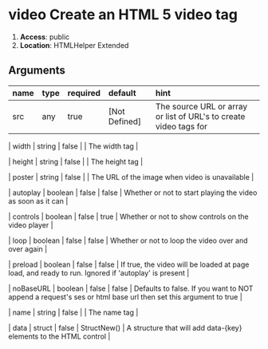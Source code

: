 
# video Create an HTML 5 video tag 

1. **Access**: public
2. **Location**: HTMLHelper Extended 

## Arguments

| name 	| type 	| required 	| default 	| hint 	|
|:--- 	|:--- 	|:--- 		|:--- 		|:--- 	|
| src | any | true | [Not Defined] | The source URL or array or list of URL's to create video tags for |


| width | string | false |  | The width tag |


| height | string | false |  | The height tag |


| poster | string | false |  | The URL of the image when video is unavailable |


| autoplay | boolean | false | false | Whether or not to start playing the video as soon as it can |


| controls | boolean | false | true | Whether or not to show controls on the video player |


| loop | boolean | false | false | Whether or not to loop the video over and over again |


| preload | boolean | false | false | If true, the video will be loaded at page load, and ready to run. Ignored if 'autoplay' is present |


| noBaseURL | boolean | false | false | Defaults to false. If you want to NOT append a request's ses or html base url then set this argument to true |


| name | string | false |  | The name tag |


| data | struct | false | StructNew() | A structure that will add data-{key} elements to the HTML control |


